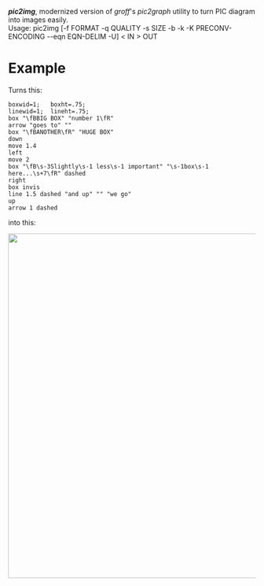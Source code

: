 ***pic2img***, modernized version of *groff*'s *pic2graph* utility to turn PIC diagram into images easily.  
Usage:  pic2img [-f FORMAT -q QUALITY -s SIZE -b -k -K PRECONV-ENCODING --eqn EQN-DELIM -U] < IN > OUT

# Example

Turns this:
```
boxwid=1; 	boxht=.75;
linewid=1; 	lineht=.75;
box "\fBBIG BOX" "number 1\fR"
arrow "goes to" ""
box "\fBANOTHER\fR" "HUGE BOX"
down
move 1.4
left
move 2
box "\fB\s-3Slightly\s-1 less\s-1 important" "\s-1box\s-1 here...\s+7\fR" dashed
right
box invis
line 1.5 dashed "and up" "" "we go"
up
arrow 1 dashed

```
into this:

<img src=https://raw.githubusercontent.com/sylsau/pic2img/master/test/diag.png width=700>
